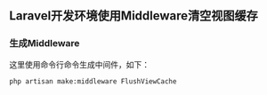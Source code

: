 ## Laravel开发环境使用Middleware清空视图缓存


### 生成Middleware
这里使用命令行命令生成中间件，如下：
```
php artisan make:middleware FlushViewCache
```


